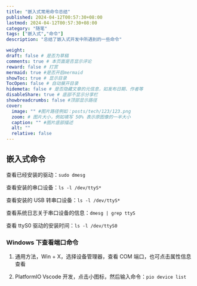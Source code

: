 ```yaml
---
title: "嵌入式常用命令总结"
published: 2024-04-12T00:57:30+08:00
lastmod: 2024-04-12T00:57:30+08:00
category: "随笔"
tags: ["嵌入式","命令"]
description: "总结了嵌入式开发中所遇到的一些命令"

weight:
draft: false # 是否为草稿
comments: true # 本页面是否显示评论
reward: false # 打赏
mermaid: true #是否开启mermaid
showToc: true # 显示目录
TocOpen: false # 自动展开目录
hidemeta: false # 是否隐藏文章的元信息，如发布日期、作者等
disableShare: true # 底部不显示分享栏
showbreadcrumbs: false #顶部显示路径
cover:
  image: "" #图片路径例如：posts/tech/123/123.png
  zoom: # 图片大小，例如填写 50% 表示原图像的一半大小
  caption: "" #图片底部描述
  alt: ""
  relative: false
---
```


## 嵌入式命令

查看已经安装的驱动：`sudo dmesg`

查看安装的串口设备：`ls -l /dev/ttyS*`

查看安装的 USB 转串口设备：`ls -l /dev/ttyS*`

查看系统日志关于串口设备的信息：`dmesg | grep ttyS`

查看 ttyS0 驱动的安装时间：`ls -l /dev/ttyS0`

### Windows 下查看端口命令

1. 通用方法，Win + X，选择设备管理器，查看 COM 端口，也可点击属性信息查看

2. PlatformIO Vscode 开发，点击小图标，然后输入命令：`pio device list`

